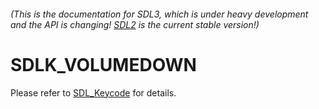 ###### (This is the documentation for SDL3, which is under heavy development and the API is changing! [SDL2](https://wiki.libsdl.org/SDL2/) is the current stable version!)
# SDLK_VOLUMEDOWN

Please refer to [SDL_Keycode](SDL_Keycode) for details.

